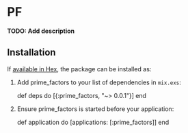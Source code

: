 # PF

**TODO: Add description**

## Installation

If [available in Hex](https://hex.pm/docs/publish), the package can be installed as:

  1. Add prime_factors to your list of dependencies in `mix.exs`:

        def deps do
          [{:prime_factors, "~> 0.0.1"}]
        end

  2. Ensure prime_factors is started before your application:

        def application do
          [applications: [:prime_factors]]
        end
